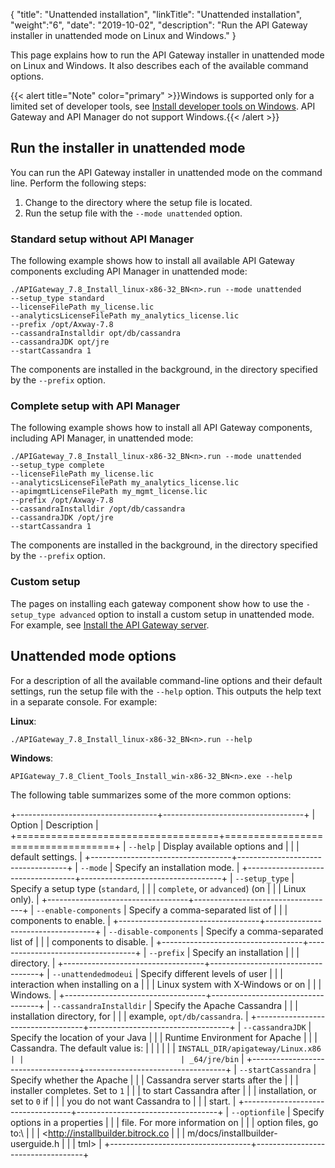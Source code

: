 {
"title": "Unattended installation",
"linkTitle": "Unattended installation",
"weight":"6",
"date": "2019-10-02",
"description": "Run the API Gateway installer in unattended mode on Linux and Windows."
}

This page explains how to run the API Gateway installer in unattended mode on Linux and Windows. It also describes each of the available command options.

{{< alert title="Note" color="primary" >}}Windows is supported only for a limited set of developer tools, see [Install developer tools on Windows](/docs/apigtw_install/install_dev_tools/). API Gateway and API Manager do not support Windows.{{< /alert >}}

## Run the installer in unattended mode

You can run the API Gateway installer in unattended mode on the command line. Perform the following steps:

1. Change to the directory where the setup file is located.
2. Run the setup file with the `--mode unattended` option.

### Standard setup without API Manager

The following example shows how to install all available API Gateway components excluding API Manager in unattended mode:

```
./APIGateway_7.8_Install_linux-x86-32_BN<n>.run --mode unattended
--setup_type standard
--licenseFilePath my_license.lic
--analyticsLicenseFilePath my_analytics_license.lic
--prefix /opt/Axway-7.8
--cassandraInstalldir opt/db/cassandra
--cassandraJDK opt/jre
--startCassandra 1
```

The components are installed in the background, in the directory specified by the `--prefix` option.

### Complete setup with API Manager

The following example shows how to install all API Gateway components, including API Manager, in unattended mode:

```
./APIGateway_7.8_Install_linux-x86-32_BN<n>.run --mode unattended
--setup_type complete
--licenseFilePath my_license.lic
--analyticsLicenseFilePath my_analytics_license.lic
--apimgmtLicenseFilePath my_mgmt_license.lic
--prefix /opt/Axway-7.8
--cassandraInstalldir /opt/db/cassandra
--cassandraJDK /opt/jre
--startCassandra 1
```

The components are installed in the background, in the directory specified by the `--prefix` option.

### Custom setup

The pages on installing each gateway component show how to use the `-setup_type advanced` option to install a custom setup in unattended mode. For example, see [Install the API Gateway server](/docs/apigtw_install/install_gateway/).

## Unattended mode options

For a description of all the available command-line options and their default settings, run the setup file with the `--help` option. This outputs the help text in a separate console. For example:

**Linux**:

```
./APIGateway_7.8_Install_linux-x86-32_BN<n>.run --help
```

**Windows**:

```
APIGateway_7.8_Client_Tools_Install_win-x86-32_BN<n>.exe --help
```

The following table summarizes some of the more common options:

+-----------------------------------+-----------------------------------+
| Option                            | Description                       |
+===================================+===================================+
| `--help`                          | Display available options and     |
|                                   | default settings.                 |
+-----------------------------------+-----------------------------------+
| `--mode`                          | Specify an installation mode.     |
+-----------------------------------+-----------------------------------+
| `--setup_type`                    | Specify a setup type (`standard`, |
|                                   | `complete`, or `advanced`) (on    |
|                                   | Linux only).                      |
+-----------------------------------+-----------------------------------+
| `--enable-components`             | Specify a comma-separated list of |
|                                   | components to enable.             |
+-----------------------------------+-----------------------------------+
| `--disable-components`            | Specify a comma-separated list of |
|                                   | components to disable.            |
+-----------------------------------+-----------------------------------+
| `--prefix`                        | Specify an installation           |
|                                   | directory.                        |
+-----------------------------------+-----------------------------------+
| `--unattendedmodeui`              | Specify different levels of user  |
|                                   | interaction when installing on a  |
|                                   | Linux system with X-Windows or on |
|                                   | Windows.                          |
+-----------------------------------+-----------------------------------+
| `--cassandraInstalldir`           | Specify the Apache Cassandra      |
|                                   | installation directory, for       |
|                                   | example, `opt/db/cassandra`.      |
+-----------------------------------+-----------------------------------+
| `--cassandraJDK`                  | Specify the location of your Java |
|                                   | Runtime Environment for Apache    |
|                                   | Cassandra. The default value is:  |
|                                   |                                   |
|                                   | `INSTALL_DIR/apigateway/Linux.x86 |
|                                   | _64/jre/bin`                      |
+-----------------------------------+-----------------------------------+
| `--startCassandra`                | Specify whether the Apache        |
|                                   | Cassandra server starts after the |
|                                   | installer completes. Set to `1`   |
|                                   | to start Cassandra after          |
|                                   | installation, or set to `0` if    |
|                                   | you do not want Cassandra to      |
|                                   | start.                            |
+-----------------------------------+-----------------------------------+
| `--optionfile`                    | Specify options in a properties   |
|                                   | file. For more information on     |
|                                   | option files, go to:\             |
|                                   | <http://installbuilder.bitrock.co |
|                                   | m/docs/installbuilder-userguide.h |
|                                   | tml>                              |
+-----------------------------------+-----------------------------------+
